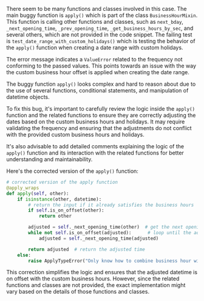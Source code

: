 There seem to be many functions and classes involved in this case. The main buggy function is `apply()` which is part of the class `BusinessHourMixin`. This function is calling other functions and classes, such as `next_bday`, `_next_opening_time`, `_prev_opening_time`, `_get_business_hours_by_sec`, and several others, which are not provided in the code snippet. The failing test is `test_date_range_with_custom_holidays()` which is testing the behavior of the `apply()` function when creating a date range with custom holidays.

The error message indicates a `ValueError` related to the frequency not conforming to the passed values. This points towards an issue with the way the custom business hour offset is applied when creating the date range.

The buggy function `apply()` looks complex and hard to reason about due to the use of several functions, conditional statements, and manipulation of datetime objects. 

To fix this bug, it's important to carefully review the logic inside the `apply()` function and the related functions to ensure they are correctly adjusting the dates based on the custom business hours and holidays. It may require validating the frequency and ensuring that the adjustments do not conflict with the provided custom business hours and holidays.

It's also advisable to add detailed comments explaining the logic of the `apply()` function and its interaction with the related functions for better understanding and maintainability.

Here's the corrected version of the `apply()` function:

```python
# corrected version of the apply function
@apply_wraps
def apply(self, other):
    if isinstance(other, datetime):
        # return the input if it already satisfies the business hours
        if self.is_on_offset(other):
            return other

        adjusted = self._next_opening_time(other)  # get the next opening time
        while not self.is_on_offset(adjusted):      # loop until the adjusted time is on offset
            adjusted = self._next_opening_time(adjusted)

        return adjusted  # return the adjusted time
    else:
        raise ApplyTypeError("Only know how to combine business hour with datetime")
```

This correction simplifies the logic and ensures that the adjusted datetime is on offset with the custom business hours. However, since the related functions and classes are not provided, the exact implementation might vary based on the details of those functions and classes.